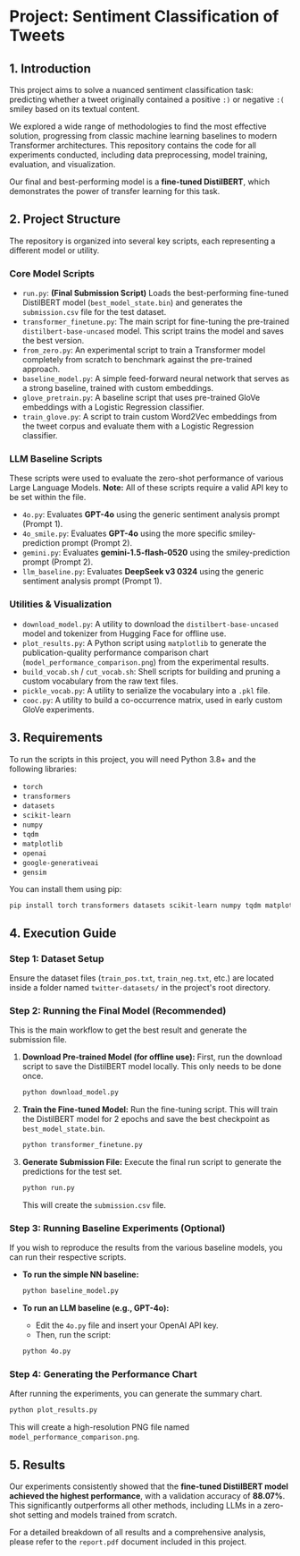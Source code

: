 # Project: Sentiment Classification of Tweets

## 1. Introduction

This project aims to solve a nuanced sentiment classification task: predicting whether a tweet originally contained a positive `:)` or negative `:(` smiley based on its textual content.

We explored a wide range of methodologies to find the most effective solution, progressing from classic machine learning baselines to modern Transformer architectures. This repository contains the code for all experiments conducted, including data preprocessing, model training, evaluation, and visualization.

Our final and best-performing model is a **fine-tuned DistilBERT**, which demonstrates the power of transfer learning for this task.

## 2. Project Structure

The repository is organized into several key scripts, each representing a different model or utility.

### Core Model Scripts

* `run.py`: **(Final Submission Script)** Loads the best-performing fine-tuned DistilBERT model (`best_model_state.bin`) and generates the `submission.csv` file for the test dataset.
* `transformer_finetune.py`: The main script for fine-tuning the pre-trained `distilbert-base-uncased` model. This script trains the model and saves the best version.
* `from_zero.py`: An experimental script to train a Transformer model completely from scratch to benchmark against the pre-trained approach.
* `baseline_model.py`: A simple feed-forward neural network that serves as a strong baseline, trained with custom embeddings.
* `glove_pretrain.py`: A baseline script that uses pre-trained GloVe embeddings with a Logistic Regression classifier.
* `train_glove.py`: A script to train custom Word2Vec embeddings from the tweet corpus and evaluate them with a Logistic Regression classifier.

### LLM Baseline Scripts

These scripts were used to evaluate the zero-shot performance of various Large Language Models.
**Note:** All of these scripts require a valid API key to be set within the file.

* `4o.py`: Evaluates **GPT-4o** using the generic sentiment analysis prompt (Prompt 1).
* `4o_smile.py`: Evaluates **GPT-4o** using the more specific smiley-prediction prompt (Prompt 2).
* `gemini.py`: Evaluates **gemini-1.5-flash-0520** using the smiley-prediction prompt (Prompt 2).
* `llm_baseline.py`: Evaluates **DeepSeek v3 0324** using the generic sentiment analysis prompt (Prompt 1).

### Utilities & Visualization

* `download_model.py`: A utility to download the `distilbert-base-uncased` model and tokenizer from Hugging Face for offline use.
* `plot_results.py`: A Python script using `matplotlib` to generate the publication-quality performance comparison chart (`model_performance_comparison.png`) from the experimental results.
* `build_vocab.sh` / `cut_vocab.sh`: Shell scripts for building and pruning a custom vocabulary from the raw text files.
* `pickle_vocab.py`: A utility to serialize the vocabulary into a `.pkl` file.
* `cooc.py`: A utility to build a co-occurrence matrix, used in early custom GloVe experiments.

## 3. Requirements

To run the scripts in this project, you will need Python 3.8+ and the following libraries:

* `torch`
* `transformers`
* `datasets`
* `scikit-learn`
* `numpy`
* `tqdm`
* `matplotlib`
* `openai`
* `google-generativeai`
* `gensim`

You can install them using pip:
```bash
pip install torch transformers datasets scikit-learn numpy tqdm matplotlib openai google-generativeai gensim
```

## 4. Execution Guide

### Step 1: Dataset Setup
Ensure the dataset files (`train_pos.txt`, `train_neg.txt`, etc.) are located inside a folder named `twitter-datasets/` in the project's root directory.

### Step 2: Running the Final Model (Recommended)

This is the main workflow to get the best result and generate the submission file.

1.  **Download Pre-trained Model (for offline use):**
    First, run the download script to save the DistilBERT model locally. This only needs to be done once.
    ```bash
    python download_model.py
    ```

2.  **Train the Fine-tuned Model:**
    Run the fine-tuning script. This will train the DistilBERT model for 2 epochs and save the best checkpoint as `best_model_state.bin`.
    ```bash
    python transformer_finetune.py
    ```

3.  **Generate Submission File:**
    Execute the final run script to generate the predictions for the test set.
    ```bash
    python run.py
    ```
    This will create the `submission.csv` file.

### Step 3: Running Baseline Experiments (Optional)

If you wish to reproduce the results from the various baseline models, you can run their respective scripts.

* **To run the simple NN baseline:**
    ```bash
    python baseline_model.py
    ```

* **To run an LLM baseline (e.g., GPT-4o):**
    * Edit the `4o.py` file and insert your OpenAI API key.
    * Then, run the script:
    ```bash
    python 4o.py
    ```

### Step 4: Generating the Performance Chart

After running the experiments, you can generate the summary chart.
```bash
python plot_results.py
```
This will create a high-resolution PNG file named `model_performance_comparison.png`.

## 5. Results

Our experiments consistently showed that the **fine-tuned DistilBERT model achieved the highest performance**, with a validation accuracy of **88.07%**. This significantly outperforms all other methods, including LLMs in a zero-shot setting and models trained from scratch.

For a detailed breakdown of all results and a comprehensive analysis, please refer to the `report.pdf` document included in this project.


